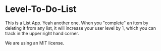 # Level-To-Do-List
This is a List App. Yeah another one.
When you "complete" an item by deleting it from any list, it will increase your user level by 1, which you can track in the upper right hand corner.

We are using an MIT license.
